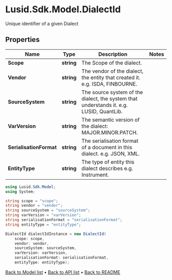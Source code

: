 # Lusid.Sdk.Model.DialectId
Unique identifier of a given Dialect

## Properties

Name | Type | Description | Notes
------------ | ------------- | ------------- | -------------
**Scope** | **string** | The Scope of the dialect. | 
**Vendor** | **string** | The vendor of the dialect, the entity that created it. e.g. ISDA, FINBOURNE. | 
**SourceSystem** | **string** | The source system of the dialect, the system that understands it. e.g. LUSID, QuantLib. | 
**VarVersion** | **string** | The semantic version of the dialect: MAJOR.MINOR.PATCH. | 
**SerialisationFormat** | **string** | The serialisation format of a document in this dialect. e.g. JSON, XML. | 
**EntityType** | **string** | The type of entity this dialect describes e.g. Instrument. | 

```csharp
using Lusid.Sdk.Model;
using System;

string scope = "scope";
string vendor = "vendor";
string sourceSystem = "sourceSystem";
string varVersion = "varVersion";
string serialisationFormat = "serialisationFormat";
string entityType = "entityType";

DialectId dialectIdInstance = new DialectId(
    scope: scope,
    vendor: vendor,
    sourceSystem: sourceSystem,
    varVersion: varVersion,
    serialisationFormat: serialisationFormat,
    entityType: entityType);
```

[Back to Model list](../README.md#documentation-for-models) &#8226; [Back to API list](../README.md#documentation-for-api-endpoints) &#8226; [Back to README](../README.md)
